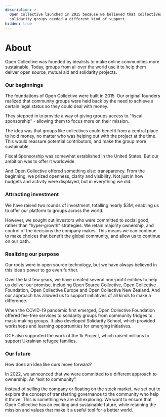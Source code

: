 ```yaml
---
description: >-
  Open Collective launched in 2015 because we believed that collectives and
  solidarity groups needed a different kind of support.
hidden: true
---
```


# About

Open Collective was founded by idealists to make online communities more sustainable. Today, groups from all over the world use it to help them deliver open source, mutual aid and solidarity projects.

### Our beginnings

The foundations of Open Collective were built in 2015. Our original founders realized that community groups were held back by the need to achieve a certain legal status so they could deal with money.

They stepped in to provide a way of giving groups access to “fiscal sponsorship” - allowing them to focus more on their mission.

The idea was that groups like collectives could benefit from a central place to hold money, no matter who was helping out with the project at the time. This would reassure potential contributors, and make the group more sustainable.

Fiscal Sponsorship was somewhat established in the United States. But our ambition was to offer it worldwide.

And Open Collective offered something else: transparency. From the beginning, we prized openness, clarity and visibility. Not just in how budgets and activity were displayed, but in everything we did.

### Attracting investment

We have raised two rounds of investment, totalling nearly $3M, enabling us to offer our platform to groups across the world.

However, we sought out investors who were committed to social good, rather than “hyper-growth” strategies. We retain majority ownership, and control of the decisions the company makes. This means we can continue to make choices that benefit the global community, and allow us to continue on our path.

### Realizing our purpose

Our roots were in open source technology, but we have always believed in this idea’s power to go even further.

Over the last few years, we have created several non-profit entities to help us deliver our promise, including Open Source Collective, Open Collective Foundation, Open Collective Europe and Open Collective New Zealand. And our approach has allowed us to support initiatives of all kinds to make a difference.

When the COVID-19 pandemic first emerged, Open Collective Foundation offered fee-free services to solidarity groups from community fridges to mask-making groups. It also developed Solidarity School, which provided workshops and learning opportunities for emerging initiatives.

OCF also supported the work of the 1k Project, which raised millions to support Ukrainian refugee families.

### Our future

How does an idea like ours move forward?

In 2022, we announced that we were committed to a different approach to ownership: An “exit to community”.

Instead of selling the company or floating on the stock market, we set out to explore the concept of transferring governance to the community who help it thrive. This is something we are still exploring. We want to ensure that Open Collective has an exciting and sustainable future, while retaining the mission and values that make it a useful tool for a better world.

